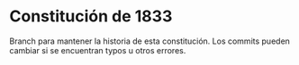 # Constitución de 1833

Branch para mantener la historia de esta constitución. Los commits pueden cambiar si se encuentran typos u otros errores.
